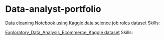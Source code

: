 # Data-analyst-portfolio

[Data cleaning Notebook using Kaggle data science job roles dataset](https://github.com/venky88an/Data-analyst-portfolio/blob/main/Data_cleaning_python_using_pandas_with_summary_10_10_2024.ipynb)
Skills:

[Exploratory_Data_Analysis_Ecommerce_Kaggle dataset](https://github.com/venky88an/Data-analyst-portfolio/blob/main/Exploratory_Data_Analysis_Ecommerce_dataset.ipynb)
Skills:
